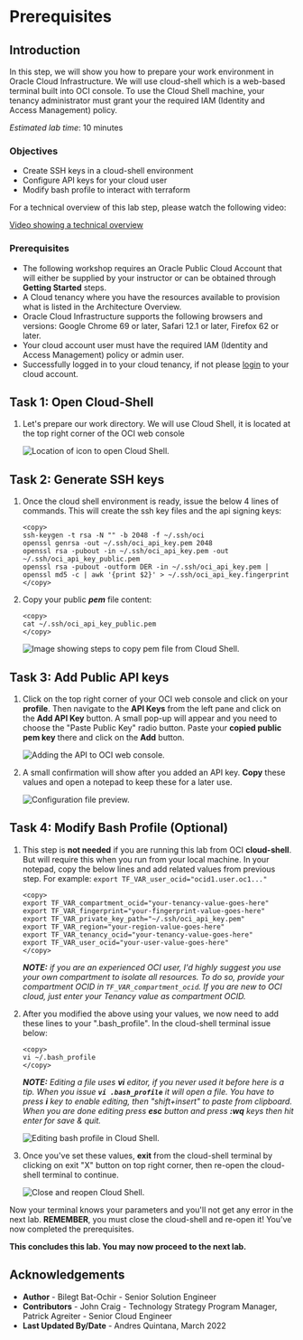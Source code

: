 # Prerequisites 

## Introduction

In this step, we will show you how to prepare your work environment in Oracle Cloud Infrastructure. We will use cloud-shell which is a web-based terminal built into OCI console. To use the Cloud Shell machine, your tenancy administrator must grant your the required IAM (Identity and Access Management) policy.

*Estimated lab time*: 10 minutes

### Objectives

-   Create SSH keys in a cloud-shell environment
-   Configure API keys for your cloud user
-	Modify bash profile to interact with terraform 

For a technical overview of this lab step, please watch the following video:

[Video showing a technical overview](youtube:g7FFyY9Kf2g)


### Prerequisites

* The following workshop requires an Oracle Public Cloud Account that will either be supplied by your instructor or can be obtained through **Getting Started** steps.
* A Cloud tenancy where you have the resources available to provision what is listed in the Architecture Overview.
* Oracle Cloud Infrastructure supports the following browsers and versions: Google Chrome 69 or later, Safari 12.1 or later, Firefox 62 or later.
* Your cloud account user must have the required IAM (Identity and Access Management) policy or admin user.
* Successfully logged in to your cloud tenancy, if not please [login](https://www.oracle.com/cloud/sign-in.html) to your cloud account.

## Task 1: Open Cloud-Shell

1. Let's prepare our work directory. We will use Cloud Shell, it is located at the top right corner of the OCI web console

	![Location of icon to open Cloud Shell.](/images/0-Prep-0.png)

## Task 2: Generate SSH keys 

1. Once the cloud shell environment is ready, issue the below 4 lines of commands. This will create the ssh key files and the api signing keys:

	```
	<copy>
	ssh-keygen -t rsa -N "" -b 2048 -f ~/.ssh/oci
	openssl genrsa -out ~/.ssh/oci_api_key.pem 2048
	openssl rsa -pubout -in ~/.ssh/oci_api_key.pem -out ~/.ssh/oci_api_key_public.pem
	openssl rsa -pubout -outform DER -in ~/.ssh/oci_api_key.pem | openssl md5 -c | awk '{print $2}' > ~/.ssh/oci_api_key.fingerprint
	</copy>
	```

2. Copy your public _**pem**_ file content:

	```
	<copy>
	cat ~/.ssh/oci_api_key_public.pem
	</copy>
	```

	![Image showing steps to copy pem file from Cloud Shell.](/images/0-Prep-1.png)

## Task 3: Add Public API keys

1. Click on the top right corner of your OCI web console and click on your **profile**. Then navigate to the **API Keys** from the left pane and click on the **Add API Key** button. A small pop-up will appear and you need to choose the "Paste Public Key" radio button. Paste your **copied public pem key** there and click on the **Add** button.

	![Adding the API to OCI web console.](/images/0-Prep-2.png)

2. A small confirmation will show after you added an API key. **Copy** these values and open a notepad to keep these for a later use.

	![Configuration file preview.](/images/0-Prep-3.png)

## Task 4: Modify Bash Profile (Optional)

1. This step is **not needed** if you are running this lab from OCI **cloud-shell**. But will require this when you run from your local machine. In your notepad, copy the below lines and add related values from previous step. For example: `export TF_VAR_user_ocid="ocid1.user.oc1..."`

	```
	<copy>
	export TF_VAR_compartment_ocid="your-tenancy-value-goes-here"
	export TF_VAR_fingerprint="your-fingerprint-value-goes-here"
	export TF_VAR_private_key_path="~/.ssh/oci_api_key.pem"
	export TF_VAR_region="your-region-value-goes-here"
	export TF_VAR_tenancy_ocid="your-tenancy-value-goes-here"
	export TF_VAR_user_ocid="your-user-value-goes-here"
	</copy>
	```
	_**NOTE:** if you are an experienced OCI user, I'd highly suggest you use your own compartment to isolate all resources. To do so, provide your compartment OCID in `TF_VAR_compartment_ocid`. If you are new to OCI cloud, just enter your Tenancy value as compartment OCID._

2. After you modified the above using your values, we now need to add these lines to your ".bash_profile". In the cloud-shell terminal issue below:

	```
	<copy>
	vi ~/.bash_profile
	</copy>
	```

	_**NOTE:** Editing a file uses **vi** editor, if you never used it before here is a tip. When you issue **`vi .bash_profile`** it will open a file. You have to press **i** key to enable editing, then "shift+insert" to paste from clipboard. When you are done editing press **esc** button and press **:wq** keys then hit enter for save & quit._

	![Editing bash profile in Cloud Shell.](/images/0-Prep-4.png)

3. Once you've set these values, **exit** from the cloud-shell terminal by clicking on exit "X" button on top right corner, then re-open the cloud-shell terminal to continue.

	![Close and reopen Cloud Shell.](/images/0-Prep-0.png)

Now your terminal knows your parameters and you'll not get any error in the next lab. **REMEMBER**, you must close the cloud-shell and re-open it!
You've now completed the prerequisites.

**This concludes this lab. You may now proceed to the next lab.**

## Acknowledgements

* **Author** - Bilegt Bat-Ochir - Senior Solution Engineer
* **Contributors** - John Craig - Technology Strategy Program Manager, Patrick Agreiter - Senior Cloud Engineer
* **Last Updated By/Date** - Andres Quintana, March 2022